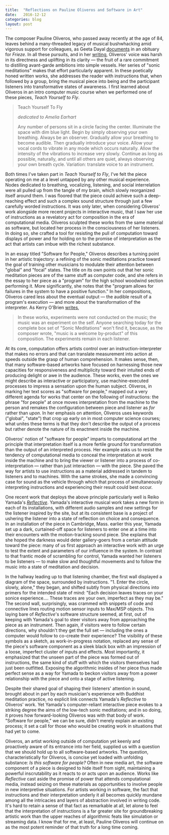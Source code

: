 ```yaml
---
title:  "Reflections on Pauline Oliveros and Software in Art"
date:   2016-12-12
categories: blog
layout: post
---
```



The composer Pauline Oliveros, who passed away recently at the age of 84, leaves behind a many-threaded legacy of musical bushwhacking amid vigorous support for colleagues, as Geeta Dayal [documents](https://frieze.com/article/pauline-oliveros-1932-2016) in an obituary for *Frieze*. In all these pursuits, and in her [writing](http://query.nytimes.com/mem/archive/pdf?res=9E01EEDE143CE531A15750C1A96F9C946190D6CF), Oliveros' voice was harsh in its directness and uplifting in its clarity — the fruit of a rare commitment to distilling avant-garde ambitions into simple vessels. Her series of "sonic meditations" makes that effort particularly apparent. In these poetically honed written works, she addresses the reader with instructions that, when followed by a group, bring the musical piece into being and the participant listeners into transformative states of awareness. I first learned about Oliveros in an intro computer music course when we performed one of these pieces, *Teach Yourself to Fly*.

> Teach Yourself To Fly
>
> *dedicated to Amelia Earhart*
>
> Any number of persons sit in a circle facing the center. Illuminate the space with dim blue light. Begin by simply observing your own breathing. Always be an observer. Gradually allow your breathing to become audible. Then gradually introduce your voice. Allow your vocal cords to vibrate in any mode which occurs naturally. Allow the intensity of the vibrations to increase very slowly. Continue as long as possible, naturally, and until all others are quiet, always observing your own breath cycle. Variation: translate voice to an instrument.

Both times I've taken part in *Teach Yourself to Fly*, I've felt the piece operating on me at a level untapped by any other musical experience. Nodes dedicated to breathing, vocalizing, listening, and social interrelation were all pulled up from the tangle of my brain, which slowly reorganized itself around them. I was floored that the piece could achieve such a deep-reaching effect and such a complex sound structure through just a few carefully worded instructions. It was only later, when considering Oliveros' work alongside more recent projects in interactive music, that I saw her use of instructions as a revelatory act for composition in the era of computational media. Oliveros sculpted these works from the same material as software, but located her process in the consciousness of her listeners. In doing so, she crafted a tool for resisting the pull of computation toward displays of power and for holding on to the promise of interpretation as the act that artists can imbue with the richest substance.

In an essay titled "Software for People," Oliveros describes a turning point in her artistic trajectory: a refining of the sonic meditations practice toward the goal of training other musicians to modulate their attention between "global" and "focal" states. The title on its own points out that her sonic meditation pieces are of the same stuff as computer code, and she refers in the essay to her piece as a "program" for the high school woodwind section performing it. More significantly, she notes that the "program allows for failures in the system to have a positive function." In her compositions, Oliveros cared less about the eventual output — the audible result of a program's execution — and more about the transformation of the interpreter. As Kerry O'Brien [writes](http://www.newyorker.com/culture/culture-desk/listening-as-activism-the-sonic-meditations-of-pauline-oliveros),
> In these works, experiments were not conducted on the music; the music was an experiment on the self. Anyone searching today for the complete box set of "Sonic Meditations" won't find it, because, as the composer wrote, "music is a welcome by-product" of this composition. The experiments remain in each listener.

At its core, computation offers artists control over an instruction-interpreter that makes no errors and that can translate measurement into action at speeds outside the grasp of human comprehension. It makes sense, then, that many software-based artworks have focused on harnessing those new capacities for responsiveness and multiplicity toward their intuited ends of producing delight or awe in the audience. These works, even the ones we might describe as interactive or participatory, use machine-executed processes to impress a sensation upon the human subject. Oliveros, in marking her text scores as "software for people," mapped out a very different agenda for works that center on the following of instructions: the phrase "for people" at once moves interpretation from the machine to the person and remakes the configuration between piece and listener as *for* rather than *upon*. In her emphasis on attention, Oliveros uses keywords ("global", "state") that crop up early on in most computer science courses; what unites these terms is that they don't describe the output of a process but rather denote the nature of its enactment inside the machine.

Oliveros' notion of "software for people" imparts to computational art the principle that interpretation itself is a more fertile ground for transformation than the output of an interpreted process. Her example asks us to resist the tendency of computational media to conceal the interpretation at work inside the machine and to bring the viewer or listener into a process of co-interpretation — rather than just interaction — with the piece. She paved the way for artists to use instructions as a material addressed in tandem to listeners and to machines. With the same strokes, she made a convincing case for sound as the vehicle through which that process of simultaneously interpreting instructions and experiencing their result could best occur.

One recent work that deploys the above principle particularly well is Reiko Yamada's [*Reflective*](http://www.reikoyamada.com/Reiko_Yamada/Reflective.html). Yamada's interactive musical work takes a new form in each of its installations, with different audio samples and new settings for the listener inspired by the site, but at its consistent base is a project of ushering the listener into a state of reflection on choice and consequence. In an installation of the piece in Cambridge, Mass. earlier this year, Yamada set up a dark, curtained-off space for listeners to enter one at a time into their encounters with the motion-tracking sound piece. She explains that she hoped the darkness would deter gallery-goers from a certain attitude toward the piece: many of us first approach an interactive work with an urge to test the extent and parameters of our influence in the system. In contrast to that frantic mode of scrambling for control, Yamada wanted her listeners to be listeners — to make slow and thoughtful movements and to follow the music into a state of meditation and decision.

In the hallway leading up to that listening chamber, the first wall displayed a diagram of the space, surrounded by instructions. "1. Enter the circle, slowly, alone," they began, and shifted subtly from physical directions into primers for the intended state of mind: "Each decision leaves traces on your sonice experience.... These traces are your own, imperfect as they may be." The second wall, surprisingly, was crammed with snippets of code and connective lines routing motion sensor inputs to Max/MSP objects. This laying bare of *Reflective*'s software structure seemed, at first, out of keeping with Yamada's goal to steer visitors away from approaching the piece as an instrument. Then again, if visitors were to follow certain directions, why shouldn't they get the full set — including the ones a computer would follow to co-create their experience? The visibility of these symbols as a sketch, as work-in-progress notation, replaced any sense of the piece's software component as a sleek black box with an impression of a loose, imperfect cluster of inputs and effects. Most importantly, it emphasized that the unseen part of the piece was formed out of instructions, the same kind of stuff with which the visitors themselves had just been outfitted. Exposing the algorithmic insides of her piece thus made perfect sense as a way for Yamada to beckon visitors away from a power relationship with the piece and onto a stage of active listening.

Despite their shared goal of shaping their listeners' attention in sound, brought about in part by each musician's experience with Buddhist meditation practice, no explicit link connects Yamada's *Reflective* to Oliveros' work. Yet Yamada's computer-reliant interactive piece evokes to a striking degree the aims of the low-tech sonic meditations; and in so doing, it proves how forward-looking Oliveros was with that body of work. "Software for people," we can be sure, didn't merely explain an existing process; it set a call for those who would be creating work in situations that had yet to come.

Oliveros, an artist working outside of computation yet keenly and proactively aware of its entrance into her field, supplied us with a question that we should hold up to all software-based artworks. The question, characteristically for Oliveros, is concise yet loaded with unfolding substance: *Is this software for people?* Often in new media art, the software component of a piece is designed to hide itself from sight, maintaining a powerful inscrutability as it reacts to or acts upon an audience. Works like *Reflective* cast aside the promise of power that attends computational media, instead seizing on these materials as opportunities to involve people in new interpretive situations. For artists working in software, the fact that instructions and their interpretation underly it all becomes quickly mundane among all the intricacies and layers of abstraction involved in writing code. It's hard to retain a sense of that fact as remarkable at all, let alone to feel that the interpretation of instructions is a far greater site for groundbreaking artistic work than the upper reaches of algorithmic feats like simulation or streaming data. I know that for me, at least, Pauline Oliveros will continue on as the most potent reminder of that truth for a long time coming.

